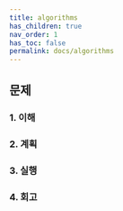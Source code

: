 ```yaml
---
title: algorithms
has_children: true
nav_order: 1
has_toc: false
permalink: docs/algorithms
---
```


## 문제

### 1. 이해

### 2. 계획

### 3. 실행

### 4. 회고

